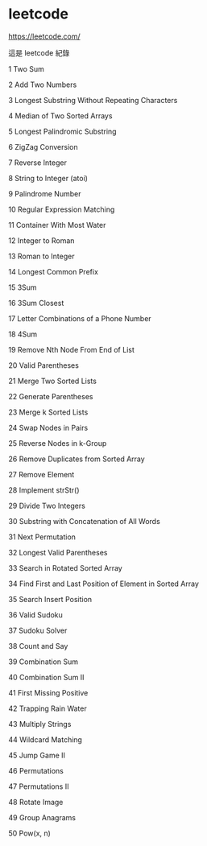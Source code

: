 # leetcode

https://leetcode.com/

這是 leetcode 紀錄

1	Two Sum

2	Add Two Numbers

3	Longest Substring Without Repeating Characters

4	Median of Two Sorted Arrays

5	Longest Palindromic Substring

6	ZigZag Conversion

7	Reverse Integer

8	String to Integer (atoi)

9	Palindrome Number

10	Regular Expression Matching

11	Container With Most Water

12	Integer to Roman

13	Roman to Integer

14	Longest Common Prefix

15	3Sum

16	3Sum Closest

17	Letter Combinations of a Phone Number

18	4Sum

19	Remove Nth Node From End of List

20	Valid Parentheses

21	Merge Two Sorted Lists

22	Generate Parentheses

23	Merge k Sorted Lists

24	Swap Nodes in Pairs

25	Reverse Nodes in k-Group

26	Remove Duplicates from Sorted Array

27	Remove Element

28	Implement strStr()

29	Divide Two Integers

30	Substring with Concatenation of All Words

31	Next Permutation

32	Longest Valid Parentheses

33	Search in Rotated Sorted Array

34	Find First and Last Position of Element in Sorted Array

35	Search Insert Position

36	Valid Sudoku

37	Sudoku Solver

38	Count and Say

39	Combination Sum

40	Combination Sum II

41	First Missing Positive

42	Trapping Rain Water

43	Multiply Strings

44	Wildcard Matching

45	Jump Game II

46	Permutations

47	Permutations II

48	Rotate Image

49	Group Anagrams

50	Pow(x, n)